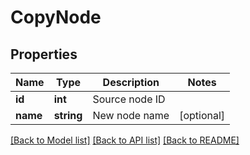 # CopyNode

## Properties
Name | Type | Description | Notes
------------ | ------------- | ------------- | -------------
**id** | **int** | Source node ID | 
**name** | **string** | New node name | [optional] 

[[Back to Model list]](../README.md#documentation-for-models) [[Back to API list]](../README.md#documentation-for-api-endpoints) [[Back to README]](../README.md)


